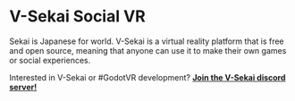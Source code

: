 # V-Sekai Social VR

Sekai is Japanese for world. V-Sekai is a virtual reality platform that is free and open source, meaning that anyone can use it to make their own games or social experiences.

Interested in V-Sekai or #GodotVR development? **[ Join the V-Sekai discord server!](https://discord.gg/7BQDHesck8)**
